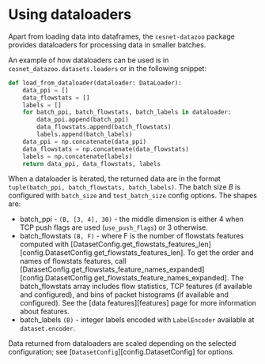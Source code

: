 # Using dataloaders
Apart from loading data into dataframes, the `cesnet-datazoo` package provides dataloaders for processing data in smaller batches.

An example of how dataloaders can be used is in `cesnet_datazoo.datasets.loaders` or in the following snippet:

```python
def load_from_dataloader(dataloader: DataLoader):
    data_ppi = []
    data_flowstats = []
    labels = []
    for batch_ppi, batch_flowstats, batch_labels in dataloader:
        data_ppi.append(batch_ppi)
        data_flowstats.append(batch_flowstats)
        labels.append(batch_labels)
    data_ppi = np.concatenate(data_ppi)
    data_flowstats = np.concatenate(data_flowstats)
    labels = np.concatenate(labels)
    return data_ppi, data_flowstats, labels

```

When a dataloader is iterated, the returned data are in the format `tuple(batch_ppi, batch_flowstats, batch_labels)`. The batch size *B* is configured with `batch_size` and `test_batch_size` config options.
The shapes are:

* batch_ppi - `(B, [3, 4], 30)` - the middle dimension is either 4 when TCP push flags are used (`use_push_flags`) or 3 otherwise.
* batch_flowstats `(B, F)` - where F is the number of flowstats features computed with [DatasetConfig.get_flowstats_features_len][config.DatasetConfig.get_flowstats_features_len]. To get the order and names of flowstats features, call [DatasetConfig.get_flowstats_feature_names_expanded][config.DatasetConfig.get_flowstats_feature_names_expanded]. The batch_flowstats array includes flow statistics, TCP features (if available and configured), and bins of packet histograms (if available and configured). See the [data features][features] page for more information about features.
* batch_labels `(B)` - integer labels encoded with `LabelEncoder` available at `dataset.encoder`.

Data returned from dataloaders are scaled depending on the selected configuration; see [`DatasetConfig`][config.DatasetConfig] for options.